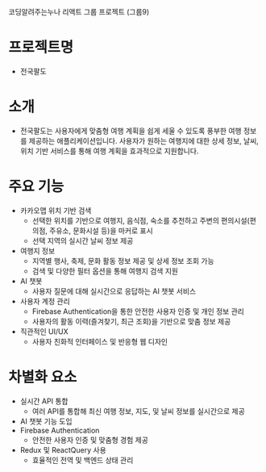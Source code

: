 코딩알려주는누나
리액트 그룹 프로젝트 (그룹9)

# 프로젝트명
- 전국팔도

# 소개
- 전국팔도는 사용자에게 맞춤형 여행 계획을 쉽게 세울 수 있도록 풍부한 여행 정보를 제공하는 애플리케이션입니다. 사용자가 원하는 여행지에 대한 상세 정보, 날씨, 위치 기반 서비스를 통해 여행 계획을 효과적으로 지원합니다.

# 주요 기능
- 카카오맵 위치 기반 검색
  - 선택한 위치를 기반으로 여행지, 음식점, 숙소를 추천하고 주변의 편의시설(편의점, 주유소, 문화시설 등)을 마커로 표시
  - 선택 지역의 실시간 날씨 정보 제공
- 여행지 정보
  - 지역별 행사, 축제, 문화 활동 정보 제공 및 상세 정보 조회 가능
  - 검색 및 다양한 필터 옵션을 통해 여행지 검색 지원
- AI 챗봇
    - 사용자 질문에 대해 실시간으로 응답하는 AI 챗봇 서비스
- 사용자 계정 관리
    - Firebase Authentication을 통한 안전한 사용자 인증 및 개인 정보 관리
    - 사용자의 활동 이력(즐겨찾기, 최근 조회)을 기반으로 맞춤 정보 제공
- 직관적인 UI/UX
    - 사용자 친화적 인터페이스 및 반응형 웹 디자인

# 차별화 요소
- 실시간 API 통합
  - 여러 API를 통합해 최신 여행 정보, 지도, 및 날씨 정보를 실시간으로 제공
- AI 챗봇 기능 도입
- Firebase Authentication
  - 안전한 사용자 인증 및 맞춤형 경험 제공
- Redux 및 ReactQuery 사용
  - 효율적인 전역 및 백엔드 상태 관리